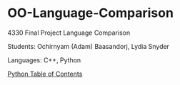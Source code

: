 # OO-Language-Comparison
4330 Final Project Language Comparison

Students:  Ochirnyam (Adam) Baasandorj, Lydia Snyder

Languages: C++, Python

[Python Table of Contents](https://github.com/lydsnyder/OO-Language-Comparison/blob/master/Python/1%20python%20intro.md)

